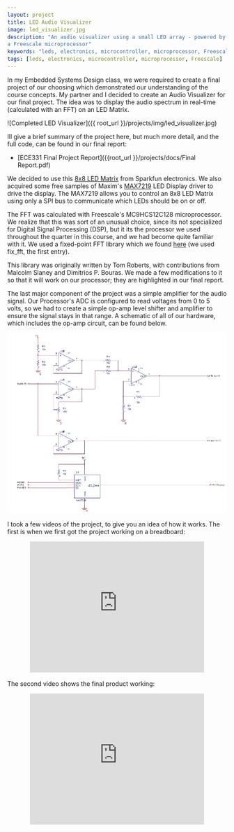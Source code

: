 ```yaml
---
layout: project
title: LED Audio Visualizer
image: led_visualizer.jpg
description: "An audio visualizer using a small LED array - powered by
a Freescale microprocessor"
keywords: "leds, electronics, microcontroller, microprocessor, Freescale"
tags: [leds, electronics, microcontroller, microprocessor, Freescale]
---
```

In my Embedded Systems Design class, we were required to create a final project
of our choosing which demonstrated our understanding of the course concepts. My
partner and I decided to create an Audio Visualizer for our final project. The
idea was to display the audio spectrum in real-time (calculated with an FFT) on
an LED Matrix.

![Completed LED Visualizer]({{ root_url }}/projects/img/led_visualizer.jpg)

Ill give a brief summary of the project here, but much more detail, and the full
code, can be found in our final report:

* [ECE331 Final Project Report]({{root_url }}/projects/docs/Final Report.pdf)

We decided to use this [8x8 LED Matrix](http://www.sparkfun.com/commerce/product_info.php?products_id=682)
from Sparkfun electronics. We also acquired some free samples of Maxim's
[MAX7219](http://www.maxim-ic.com/quick_view2.cfm/qv_pk/1339) LED Display driver
to drive the display. The MAX7219 allows you to control an 8x8 LED Matrix using
only a SPI bus to communicate which LEDs should be on or off.

The FFT was calculated with Freescale's MC9HCS12C128 microprocessor.  We realize
that this was sort of an unusual choice, since its not specialized for Digital
Signal Processing (DSP), but it its the processor we used throughout the quarter
in this course, and we had become quite familiar with it. We used a fixed-point
FFT library which we found <A HREF="http://www.jjj.de/fft/fftpage.html">here</A>
(we used fix_fft, the first entry).

This library was originally written by Tom Roberts, with contributions from
Malcolm Slaney and Dimitrios P. Bouras.  We made a few modifications to it so
that it will work on our processor; they are highlighted in our final report.

The last major component of the project was a simple amplifier for the audio
signal. Our Processor's ADC is configured to read voltages from 0 to 5 volts,
so we had to create a simple op-amp level shifter and amplifier to ensure the
signal stays in that range.  A schematic of all of our hardware, which includes
the op-amp circuit, can be found below.

![LED Visualizer Schematic](../img/led_schematic.jpg)

I took a few videos of the project, to give you an idea of how it works.
The first is when we first got the project working on a breadboard:

<CENTER>
<iframe src="http://player.vimeo.com/video/11916846?title=0&amp;byline=0&amp;portrait=0" width="400" height="300" frameborder="0">derp</iframe>
</CENTER>

The second video shows the final product working:

<CENTER>
<iframe src="http://player.vimeo.com/video/12518028?title=0&amp;byline=0&amp;portrait=0" width="400" height="300" frameborder="0">derp</iframe>
</CENTER>
